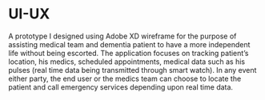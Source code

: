 # UI-UX
A prototype I designed using Adobe XD wireframe for the purpose of assisting medical team and dementia patient to have a more independent life without being escorted. The application focuses on tracking patient’s location, his medics, scheduled appointments, medical data such as his pulses (real time data being transmitted through smart watch). In any event either party, the end user or the medics team can choose to locate the patient and call emergency services depending upon real time data.
